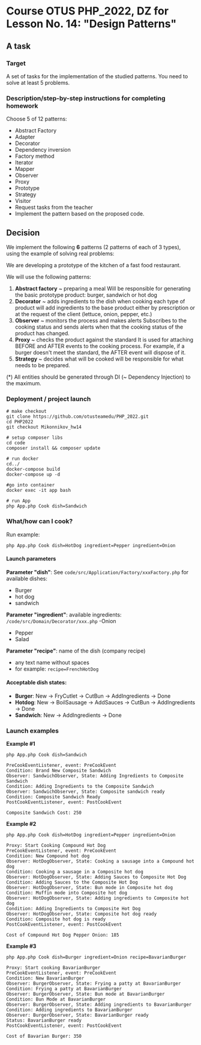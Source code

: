 # Course OTUS PHP_2022, DZ for Lesson No. 14: "Design Patterns"

## A task

### Target
A set of tasks for the implementation of the studied patterns.
You need to solve at least 5 problems.

### Description/step-by-step instructions for completing homework
Choose 5 of 12 patterns:
- Abstract Factory
- Adapter
- Decorator
- Dependency inversion
- Factory method
- Iterator
- Mapper
- Observer
- Proxy
- Prototype
- Strategy
- Visitor
- Request tasks from the teacher
- Implement the pattern based on the proposed code.

## Decision
We implement the following **6** patterns (2 patterns of each of 3 types), using the example of solving real problems:

We are developing a prototype of the kitchen of a fast food restaurant.

We will use the following patterns:
1. **Abstract factory** ~ preparing a meal
   Will be responsible for generating the basic prototype product: burger, sandwich or hot dog
2. **Decorator** ~ adds ingredients to the dish
   when cooking each type of product will add ingredients
   to the base product either by prescription or at the request of the client
   (lettuce, onion, pepper, etc.)
3. **Observer** ~ monitors the process and makes alerts
   Subscribes to the cooking status and sends alerts when
   that the cooking status of the product has changed.
4. **Proxy** ~ checks the product against the standard
   It is used for attaching BEFORE and AFTER events to the cooking process.
   For example, if a burger doesn't meet the standard, the AFTER event will dispose of it.
5. **Strategy** ~ decides what will be cooked
   will be responsible for what needs to be prepared.

(*) All entities should be generated through DI (~ Dependency Injection) to the maximum.

### Deployment / project launch
```
# make checkout
git clone https://github.com/otusteamedu/PHP_2022.git
cd PHP2022
git checkout Mikonnikov_hw14

# setup composer libs
cd code
composer install && composer update

# run docker
cd../
docker-compose build
docker-compose up -d

#go into container
docker exec -it app bash

# run App
php App.php Cook dish=Sandwich
```

### What/how can I cook?

Run example:
```
php App.php Cook dish=HotDog ingredient=Pepper ingredient=Onion
```

#### Launch parameters
**Parameter "dish"**: See ``code/src/Application/Factory/хххFactory.php`` for available dishes:
- Burger
- hot dog
- sandwich

**Parameter "ingredient"**: available ingredients: ```/code/src/Domain/Decorator/xxx.php```
-Onion
- Pepper
- Salad

**Parameter "recipe"**: name of the dish (company recipe)
- any text name without spaces
- for example: ``recipe=FrenchHotDog``

#### Acceptable dish states:
- **Burger**: New -> FryCutlet -> CutBun -> AddIngredients -> Done
- **Hotdog**: New -> BoilSausage -> AddSauces -> CutBun -> AddIngredients -> Done
- **Sandwich**: New -> AddIngredients -> Done

### Launch examples
**Example #1**
```
php App.php Cook dish=Sandwich

PreCookEventListener, event: PreCookEvent
Condition: Brand New Composite Sandwich
Observer: SandwichObserver, State: Adding Ingredients to Composite Sandwich
Condition: Adding Ingredients to the Composite Sandwich
Observer: SandwichObserver, State: Composite sandwich ready
Condition: Composite Sandwich Ready
PostCookEventListener, event: PostCookEvent

Composite Sandwich Cost: 250
```

**Example #2**
```
php App.php Cook dish=HotDog ingredient=Pepper ingredient=Onion

Proxy: Start Cooking Compound Hot Dog
PreCookEventListener, event: PreCookEvent
Condition: New Compound hot dog
Observer: HotDogObserver, State: Cooking a sausage into a Compound hot dog
Condition: Cooking a sausage in a Composite hot dog
Observer: HotDogObserver, State: Adding Sauces to Composite Hot Dog
Condition: Adding Sauces to the Composite Hot Dog
Observer: HotDogObserver, State: Bun mode in Composite hot dog
Condition: Muffin mode into Composite hot dog
Observer: HotDogObserver, State: Adding ingredients to Composite hot dog
Condition: Adding Ingredients to Composite Hot Dog
Observer: HotDogObserver, State: Composite hot dog ready
Condition: Composite hot dog is ready
PostCookEventListener, event: PostCookEvent

Cost of Compound Hot Dog Pepper Onion: 185
```

**Example #3**
```
php App.php Cook dish=Burger ingredient=Onion recipe=BavarianBurger

Proxy: Start cooking BavarianBurger
PreCookEventListener, event: PreCookEvent
Condition: New BavarianBurger
Observer: BurgerObserver, State: Frying a patty at BavarianBurger
Condition: Frying a patty at BavarianBurger
Observer: BurgerObserver, State: Bun mode at BavarianBurger
Condition: Bun Mode at BavarianBurger
Observer: BurgerObserver, State: Adding ingredients to BavarianBurger
Condition: Adding ingredients to BavarianBurger
Observer: BurgerObserver, State: BavarianBurger ready
Status: BavarianBurger ready
PostCookEventListener, event: PostCookEvent

Cost of Bavarian Burger: 350
```